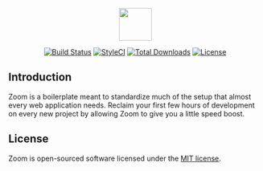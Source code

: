<p align="center">
<img src="https://github.com/austintoddj/zoom/blob/develop/resources/admin/img/zoom.png" height="65">
</p>

<p align="center">
<a href="https://travis-ci.org/austintoddj/zoom"><img src="https://travis-ci.org/austintoddj/zoom.svg" alt="Build Status"></a>
<a href="https://styleci.io/repos/109891576"><img src="https://styleci.io/repos/109891576/shield?style=flat&branch=master" alt="StyleCI"></a>
<a href="https://packagist.org/packages/austintoddj/zoom"><img src="https://poser.pugx.org/austintoddj/zoom/downloads" alt="Total Downloads"></a>
<a href="https://github.com/austintoddj/zoom/blob/master/license"><img src="https://poser.pugx.org/austintoddj/zoom/license" alt="License"></a>
</p>

## Introduction

Zoom is a boilerplate meant to standardize much of the setup that almost every web application needs. Reclaim your first few hours of development on every new project by allowing Zoom to give you a little speed boost.

## License

Zoom is open-sourced software licensed under the [MIT license](http://opensource.org/licenses/MIT).